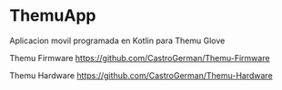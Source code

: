 # ThemuApp

Aplicacion movil programada en Kotlin para Themu Glove

Themu Firmware    https://github.com/CastroGerman/Themu-Firmware

Themu Hardware    https://github.com/CastroGerman/Themu-Hardware
